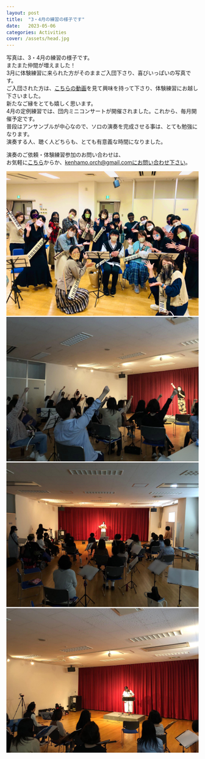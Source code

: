 ```yaml
---
layout: post
title:  "3・4月の練習の様子です"
date:   2023-05-06 
categories: Activities
cover: /assets/head.jpg
---
```

  
写真は、3・4月の練習の様子です。  
またまた仲間が増えました！  
3月に体験練習に来られた方がそのままご入団下さり、喜びいっぱいの写真です。  
ご入団された方は、[こちらの動画](https://youtu.be/_XMtogH5phI)を見て興味を持って下さり、体験練習にお越し下さいました。  
新たなご縁をとても嬉しく思います。  
4月の定例練習では、団内ミニコンサートが開催されました。これから、毎月開催予定です。  
普段はアンサンブルが中心なので、ソロの演奏を完成させる事は、とても勉強になります。  
演奏する人、聴く人どちらも、とても有意義な時間になりました。  
    
演奏のご依頼・体験練習参加のお問い合わせは、  
お気軽に[こちら](https://docs.google.com/forms/d/e/1FAIpQLSeOdIlDB3uChvhrr9F543WjyJz2orR1FHCYdYVnwKcQU6wVcg/viewform)からか、kenhamo.orch@gmail.comにお問い合わせ下さい。
  
  
<img border="0" src="/assets/20230506-1.jpg">  
<img border="0" src="/assets/20230506-2.jpg">  
<img border="0" src="/assets/20230506-3.jpg">  
<img border="0" src="/assets/20230506-4.jpg">  

